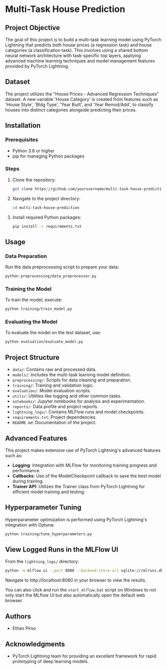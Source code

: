 # Multi-Task House Prediction

## Project Objective
The goal of this project is to build a multi-task learning model using PyTorch Lightning that predicts both house prices (a regression task) and house categories (a classification task). This involves using a shared bottom neural network architecture with task-specific top layers, applying advanced machine learning techniques and model management features provided by PyTorch Lightning.

## Dataset
The project utilizes the "House Prices - Advanced Regression Techniques" dataset. A new variable 'House Category' is created from features such as 'House Style', 'Bldg Type', 'Year Built', and 'Year Remod/Add', to classify houses into distinct categories alongside predicting their prices.

## Installation

### Prerequisites
- Python 3.8 or higher
- pip for managing Python packages

### Steps
1. Clone the repository:
   ```bash
   git clone https://github.com/yourusername/multi-task-house-prediction.git
   ```
2. Navigate to the project directory:
   ```bash
   cd multi-task-house-prediction
   ```
3. Install required Python packages:
   ```bash
   pip install -r requirements.txt
   ```

## Usage

### Data Preparation
Run the data preprocessing script to prepare your data:
```bash
python preprocessing/data_preprocessor.py
```

### Training the Model
To train the model, execute:
```bash
python training/train_model.py
```

### Evaluating the Model
To evaluate the model on the test dataset, use:
```bash
python evaluation/evaluate_model.py
```

## Project Structure
- `data/`: Contains raw and processed data.
- `models/`: Includes the multi-task learning model definition.
- `preprocessing/`: Scripts for data cleaning and preparation.
- `training/`: Training and validation logic.
- `evaluation/`: Model evaluation scripts.
- `utils/`: Utilities like logging and other common tasks.
- `notebooks/`: Jupyter notebooks for analysis and experimentation.
- `reports/`: Data profile and project reports.
- `lightning_logs/`: Contains MLFlow runs and model checkpoints.
- `requirements.txt`: Project dependencies.
- `README.md`: Documentation of the project.

## Advanced Features
This project makes extensive use of PyTorch Lightning's advanced features such as:
- **Logging**: Integration with MLFlow for monitoring training progress and performance.
- **Callbacks**: Use of the ModelCheckpoint callback to save the best model during training.
- **Trainer API**: Utilizes the Trainer class from PyTorch Lightning for efficient model training and testing.

## Hyperparameter Tuning
Hyperparameter optimization is performed using PyTorch Lightning's integration with Optuna:
```bash
python training/tune_hyperparameters.py
```

## View Logged Runs in the MLFlow UI

From the `lightning_logs/` directory:

```bash
python -m mlflow ui --port 8080 --backend-store-uri sqlite:///mlruns.db
```

Navigate to http://localhost:8080 in your browser to view the results.

You can also click and run the `start_mlflow.bat` script on Windows to not only start the MLflow UI but also automatically open the default web browser.

## Authors
- Ethan Pirso

## Acknowledgments
- PyTorch Lightning team for providing an excellent framework for rapid prototyping of deep learning models.
